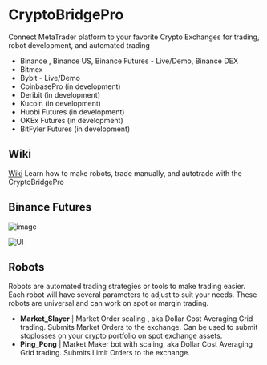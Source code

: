 # CryptoBridgePro
Connect MetaTrader platform to your favorite Crypto Exchanges for trading, robot development, and automated trading
- Binance , Binance US, Binance Futures - Live/Demo, Binance DEX
- Bitmex
- Bybit - Live/Demo
- CoinbasePro (in development)
- Deribit (in development)
- Kucoin (in development)
- Huobi Futures (in development)
- OKEx Futures (in development)
- BitFyler Futures (in development)

## Wiki 
[Wiki](https://github.com/fx4btc/MT5-Crypto-Bridge-Bitmex-Bybit-Binance/wiki)
Learn how to make robots, trade manually, and autotrade with the CryptoBridgePro 

## Binance Futures 
![image](https://i.gyazo.com/69c81384750e3e68864765df718fa86b.png)

![UI](https://charts.mql5.com/24/409/btcusdt-binance-m1-genesis-markets-ltd.png)

## Robots

Robots are automated trading strategies or tools to make trading easier. Each robot will have several parameters to adjust to suit your needs. These robots are universal and can work on spot or margin trading. 
- **Market_Slayer** | Market Order scaling , aka Dollar Cost Averaging Grid trading. Submits Market Orders to the exchange. Can be used to submit stoplosses on your crypto portfolio on spot exchange assets. 
- **Ping_Pong** | Market Maker bot with scaling, aka Dollar Cost Averaging Grid trading. Submits Limit Orders to the exchange. 
